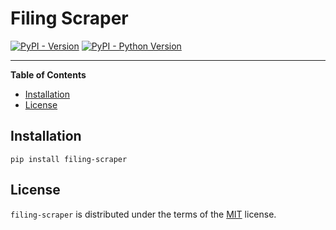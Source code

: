 # Filing Scraper

[![PyPI - Version](https://img.shields.io/pypi/v/filing-scraper.svg)](https://pypi.org/project/filing-scraper)
[![PyPI - Python Version](https://img.shields.io/pypi/pyversions/filing-scraper.svg)](https://pypi.org/project/filing-scraper)

-----

**Table of Contents**

- [Installation](#installation)
- [License](#license)

## Installation

```console
pip install filing-scraper
```

## License

`filing-scraper` is distributed under the terms of the [MIT](https://spdx.org/licenses/MIT.html) license.
